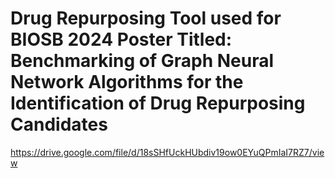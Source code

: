 # Drug Repurposing Tool used for BIOSB 2024 Poster Titled:  Benchmarking of Graph Neural Network Algorithms for the Identification of Drug Repurposing Candidates


https://drive.google.com/file/d/18sSHfUckHUbdiv19ow0EYuQPmIaI7RZ7/view

